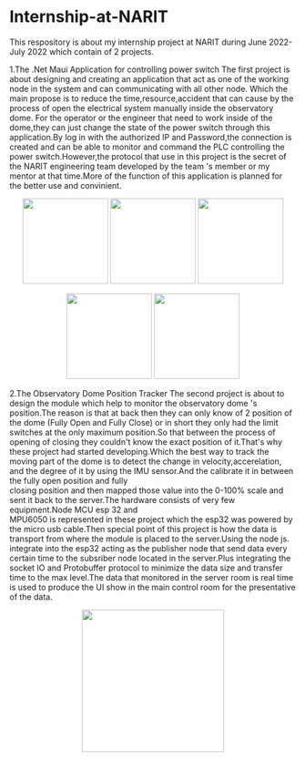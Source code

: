 # Internship-at-NARIT
This respository is about my internship project at NARIT during June 2022- July 2022 which contain of 2 projects.

1.The .Net Maui Application for controlling power switch
  The first project is about designing and creating an application that act as one of the working node in the system and can communicating with all other node.
  Which the main propose is to reduce the time,resource,accident that can cause by the process of open the electrical system manually inside the observatory dome.
  For the operator or the engineer that need to work inside of the dome,they can just change the state of the power switch through this application.By log in with 
  the authorized IP and Password,the connection is created and can be able to monitor and command the PLC controlling the power switch.However,the protocol that use 
  in this project is the secret of the NARIT engineering team developed by the team 's member or my mentor at that time.More of the function of this application is     planned for the better use and convinient.

  <p align="center">
    <img src="https://github.com/SPACEWALKER31552/Internship-at-NARIT/assets/109845426/0f957a6d-3093-4b21-9f2e-3a61c681192c" width="150" >
    <img src="https://github.com/SPACEWALKER31552/Internship-at-NARIT/assets/109845426/89bec6f0-4694-4b9d-8e3a-4ea83f3951fa" width="150" >
    <img src="https://github.com/SPACEWALKER31552/Internship-at-NARIT/assets/109845426/3a702220-9d8b-4818-9d74-8843eae84c15" width="150" >
  </p>
  <p align="center">
    <img src="https://github.com/SPACEWALKER31552/Internship-at-NARIT/assets/109845426/c2a7cbb9-669c-4920-9a5a-0247caf19ac6" width="150" >
    <img src="https://github.com/SPACEWALKER31552/Internship-at-NARIT/assets/109845426/eee9c18f-a92b-4cb1-9edd-0c13c059d6a1" width="150" >
  </p>

2.The Observatory Dome Position Tracker
  The second project is about to design the module which help to monitor the observatory dome 's position.The reason is that at back then they can only know of 2 
  position of the dome (Fully Open and Fully Close) or in short they only had the limit switches at the only maximum position.So that between the process of opening 
  of closing they couldn't know the exact position of it.That's why these project had started developing.Which the best way to track the moving part of the dome is     to detect the change in velocity,accerelation, and the degree of it by using the IMU sensor.And the calibrate it in between the fully open position and fully  
  closing position and then mapped those value into the 0-100% scale and sent it back to the server.The hardware consists of very few equipment.Node MCU esp 32 and  
  MPU6050 is represented in these project which the esp32 was powered by the micro usb cable.Then special point of this project is how the data is transport from 
  where the module is placed to the server.Using the node js. integrate into the esp32 acting as the publisher node that send data every certain time to the 
  subsriber node located in the server.Plus integrating the socket IO and Protobuffer protocol to minimize the data size and transfer time to the max level.The data 
  that monitored in the server room is real time  is used to produce the UI show in the main control room for the presentative of the data.
  <p align="center">
    <img src="(https://github.com/SPACEWALKER31552/Internship-at-NARIT/assets/109845426/384b2cc3-2b68-4656-816b-99e7ed1e32c2" width="250" >
  </p>
